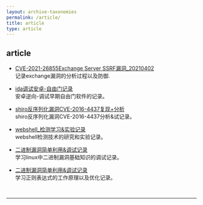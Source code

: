 ```yaml
---
layout: archive-taxonomies
permalink: /article/
title: article
type: article
---
```


## article

- [CVE-2021-26855Exchange Server SSRF漏洞_20210402](https://Kyre0ee.github.io/mypaper/article/CVE-2021-26855.pdf)<br>记录exchange漏洞的分析过程以及防御.

- [ida调试安卓-自由门记录](https://Kyre0ee.github.io/mypaper/article/自由门.pdf)<br>安卓逆向-调试早期自由门软件的记录。

- [shiro反序列化漏洞CVE-2016-4437复现+分析](https://Kyre0ee.github.io/mypaper/article/CVE-2016-4437.pdf)<br>shiro反序列化漏洞CVE-2016-4437分析&试记录。

- [webshell_检测学习&实验记录](https://Kyre0ee.github.io/mypaper/article/webshll分析.pdf)<br>webshell检测技术的研究和实验记录。

- [二进制漏洞简单利用&调试记录](https://Kyre0ee.github.io/mypaper/article/二进制学习.pdf)<br>学习linux中二进制漏洞基础知识的调试记录。

- [二进制漏洞简单利用&调试记录](https://Kyre0ee.github.io/mypaper/article/正则表达式.pdf)<br>学习正则表达式的工作原理以及优化记录。

  <br>

---
